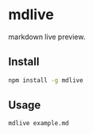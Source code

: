 # mdlive

markdown live preview.

## Install

```sh
npm install -g mdlive
```

## Usage

```sh
mdlive example.md
```
